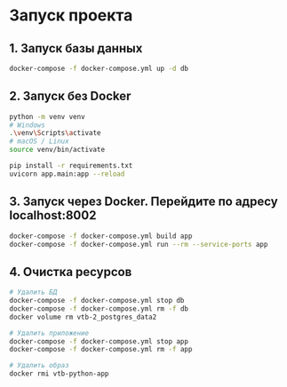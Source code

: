 # Запуск проекта

## 1. Запуск базы данных
```bash
docker-compose -f docker-compose.yml up -d db
```

## 2. Запуск без Docker
```bash
python -m venv venv
# Windows
.\venv\Scripts\activate
# macOS / Linux
source venv/bin/activate

pip install -r requirements.txt
uvicorn app.main:app --reload

```

## 3. Запуск через Docker. Перейдите по адресу localhost:8002
```bash
docker-compose -f docker-compose.yml build app
docker-compose -f docker-compose.yml run --rm --service-ports app
```


## 4. Очистка ресурсов
```bash
# Удалить БД
docker-compose -f docker-compose.yml stop db
docker-compose -f docker-compose.yml rm -f db
docker volume rm vtb-2_postgres_data2

# Удалить приложение
docker-compose -f docker-compose.yml stop app
docker-compose -f docker-compose.yml rm -f app

# Удалить образ
docker rmi vtb-python-app
```